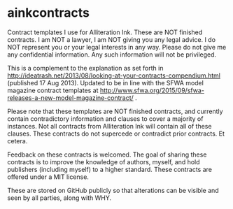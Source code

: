 ainkcontracts
=============

Contract templates I use for Alliteration Ink.  These are NOT finished contracts. I am NOT a lawyer, I am NOT giving you any legal advice. I do NOT represent you or your legal interests in any way. Please do not give me any confidential information. Any such information will not be privileged.

This is a complement to the explanation as set forth in http://ideatrash.net/2013/08/looking-at-your-contracts-compendium.html (published 17 Aug 2013).  Updated to be in line with the SFWA model magazine contract templates at http://www.sfwa.org/2015/09/sfwa-releases-a-new-model-magazine-contract/ .

Please note that these templates are NOT finished contracts, and currently contain contradictory information and clauses to cover a majority of instances.  Not all contracts from Alliteration Ink will contain all of these clauses.  These contracts do not supercede or contradict prior contracts.  Et cetera.

Feedback on these contracts is welcomed.  The goal of sharing these contracts is to improve the knowledge of authors, myself, and hold publishers (including myself) to a higher standard.  These contracts are offered under a MIT license.

These are stored on GitHub publicly so that alterations can be visible and seen by all parties, along with WHY.
